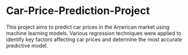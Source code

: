# Car-Price-Prediction-Project
This project aims to predict car prices in the American market using machine learning models. Various regression techniques were applied to identify key factors affecting car prices and determine the most accurate predictive model.
